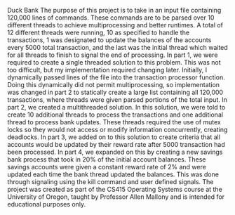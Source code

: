 Duck Bank
The purpose of this project is to take in an input file containing 120,000 lines of commands.
These commands are to be parsed over 10 different threads to achieve multiprocessing and better runtimes. 
A total of 12 different threads were running, 10 as specified to handle the transactions, 1 was designated to update the balances of the accounts every 5000 total transaction, and the last was the initial thread which waited for all threads to finish to signal the end of processing.
In part 1, we were required to create a single threaded solution to this problem. This was not too difficult, but my implementation required changing later. Initially, I dynamically passed lines of the file into the transaction processor function. Doing this dynamically did not permit multiprocessing, so implementation was changed in part 2 to statically create a large list containing all 120,000 transactions, where threads were given parsed portions of the total input.
In part 2, we created a multithreaded solution. In this solution, we were told to create 10 additional threads to process the transactions and one additional thread to process bank updates. These threads required the use of mutex locks so they would not access or modify information concurrently, creating deadlocks.
In part 3, we added on to this solution to create criteria that all accounts would be updated by their reward rate after 5000 transaction had been processed. 
In part 4, we expanded on this by creating a new savings bank process that took in 20% of the initial account balances. These savings accounts were given a constant reward rate of 2% and were updated each time the bank thread updated the balances. This was done through signaling using the kill command and user defined signals.
The project was created as part of the CS415 Operating Systems course at the University of Oregon, taught by Professor Allen Mallony and is intended for educational purposes only.
